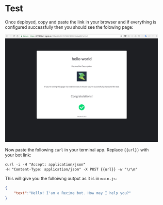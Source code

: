 # Test

Once deployed, copy and paste the link in your browser and if everything is configured successfully then you should see the folowing page:

![](info.png)


Now paste the following `curl` in your terminal app. Replace `{{url}}` with your bot link:  

```
curl -i -H "Accept: application/json" 
-H "Content-Type: application/json" -X POST {{url}} -w "\r\n"
```

This will give you the folloiwng output as it is in `main.js`:

```json
{
    "text":"Hello! I'am a Recime bot. How may I help you?"
}
```
